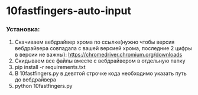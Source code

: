 # 10fastfingers-auto-input

### Установка:

1. Скачиваем вебдрайвер хрома по ссылке(нужно чтобы версия вебдрайвера совпадала с вашей версией хрома, последние 2 цифры в версии не важны): https://chromedriver.chromium.org/downloads
2. Скидываем все файлы вместе с вебдрайвером в отдельную папку
3. pip install -r requirements.txt
4. В 10fastfingers.py в девятой строчке кода необходимо указать путь до вебдрайвера
5. python 10fastfingers.py
